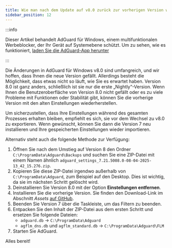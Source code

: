 ```yaml
---
title: Wie man nach dem Update auf v8.0 zurück zur vorherigen Version wechselt
sidebar_position: 12
---
```


:::info

Dieser Artikel behandelt AdGuard für Windows, einem multifunktionalen Werbeblocker, der Ihr Gerät auf Systemebene schützt. Um zu sehen, wie es funktioniert, [laden Sie die AdGuard-App herunter](https://agrd.io/download-kb-adblock)

:::

Die Änderungen in AdGuard für Windows v8.0 sind umfangreich, und wir hoffen, dass Ihnen die neue Version gefällt. Allerdings besteht die Möglichkeit, dass etwas nicht so läuft, wie Sie es erwartet haben. Version 8.0 ist ganz anders, schließlich ist sie nur die erste „Nightly“-Version. Wenn Ihnen die Benutzeroberfläche von Version 8.0 nicht gefällt oder es zu viele Probleme mit Funktionen oder Stabilität gibt, können Sie die vorherige Version mit den alten Einstellungen wiederherstellen.

Um sicherzustellen, dass Ihre Einstellungen während des gesamten Prozesses erhalten bleiben, empfiehlt es sich, sie vor dem Wechsel zu v8.0 zu exportieren. Wenn gewünscht, können Sie dann die Version 7 neu installieren und Ihre gespeicherten Einstellungen wieder importieren.

Alternativ steht auch die folgende Methode zur Verfügung:

1. Öffnen Sie nach dem Umstieg auf Version 8 den Ordner `C:\ProgramData\Adguard\Backups` und suchen Sie eine ZIP-Datei mit einem Namen ähnlich `adguard_settings_7.21.5008.0-08-04-2025-13_42_15.276.zip`.
2. Kopieren Sie diese ZIP-Datei irgendwo außerhalb von `C:\ProgramData\Adguard`, zum Beispiel auf den Desktop. Dies ist wichtig, da sie im nächsten Schritt gelöscht wird.
3. Deinstallieren Sie Version 8.0 mit der Option **Einstellungen entfernen**.
4. Installieren Sie die vorherige Version. Sie finden den Download-Link im Abschnitt _Assets_ [auf GitHub](https://github.com/AdguardTeam/AdguardForWindows/releases/tag/v7.21.0-rc-2).
5. Beenden Sie Version 7 über die Taskleiste, um das Filtern zu beenden.
6. Entpacken Sie den Inhalt der ZIP-Datei aus dem ersten Schritt und ersetzen Sie folgende Dateien:
   - `adguard.db` → `C:\ProgramData\Adguard`
   - `agflm_dns.db` und `agflm_standard.db` → `C:\ProgramData\Adguard\FLM`
7. Starten Sie AdGuard.

Alles bereit!
